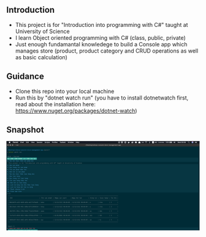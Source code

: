 ## Introduction

- This project is for "Introduction into programming with C#" taught at University of Science
- I learn Object oriented programming with C# (class, public, private)
- Just enough fundamantal knowledege to build a Console app which manages store (product, product category and CRUD operations as well as basic calculation)

## Guidance

- Clone this repo into your local machine
- Run this by "dotnet watch run" (you have to install dotnetwatch first, read about the installation here: https://www.nuget.org/packages/dotnet-watch)

## Snapshot
![snapshot app's command line interface](https://github.com/ngochangjelly/csharp-console-store-management-app/blob/master/app-demo.png)
